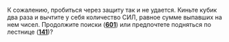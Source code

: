 К сожалению, пробиться через защиту так и не удается. Киньте кубик два раза и вычтите у себя количество СИЛ, равное сумме выпавших на нем чисел. Продолжите поиски ([**601**](#n_601)) или предпочтете подняться по лестнице ([**141**](#n_141))?


